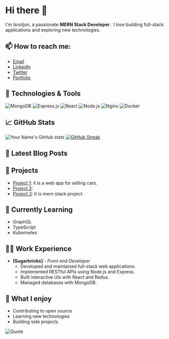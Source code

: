 # Hi there 👋

I'm Isroiljon, a passionate **MERN Stack Developer** . I love building full-stack applications and exploring new technologies.

## 📫 How to reach me:
- [Email](mailto:isroiljonrustamov25@gmail.com)
- [LinkedIn](https://www.linkedin.com/in/ISROILJON)
- [Twitter](https://twitter.com/isroiljon)
- [Portfolio](https://tajribauz.com)

## 🔧 Technologies & Tools
![MongoDB](https://img.shields.io/badge/-MongoDB-black?style=flat-square&logo=mongodb)
![Express.js](https://img.shields.io/badge/-Express.js-black?style=flat-square&logo=express)
![React](https://img.shields.io/badge/-React-black?style=flat-square&logo=react)
![Node.js](https://img.shields.io/badge/-Node.js-black?style=flat-square&logo=node.js)
![Nginx](https://img.shields.io/badge/-Nginx-black?style=flat-square&logo=nginx)
![Docker](https://img.shields.io/badge/-Docker-black?style=flat-square&logo=docker)

## 📈 GitHub Stats
![Your Name's GitHub stats](https://github-readme-stats.vercel.app/api?username=isroil01&show_icons=true&theme=radical)
[![GitHub Streak](http://github-readme-streak-stats.herokuapp.com?user=isroil01&theme=radical)](https://git.io/streak-stats)

## 📝 Latest Blog Posts
<!-- BLOG-POST-LIST:START -->
<!-- BLOG-POST-LIST:END -->


## 📂 Projects
- [Project 1](https://github.com/isroil01/car-app-frontend): it is a web app for selling cars.
- [Project 2](https://github.com/isroil01/car-app-backend):
- [Project 3](https://github.com/isroil01/mern): it is mern stack project.

## 🌱 Currently Learning
- GraphQL
- TypeScript
- Kubernetes

## 🧑‍💻 Work Experience
- **[Sugarbricks]** - _Front end Developer_
  - Developed and maintained full-stack web applications.
  - Implemented RESTful APIs using Node.js and Express.
  - Built interactive UIs with React and Redux.
  - Managed databases with MongoDB.

## 🤔 What I enjoy
- Contributing to open source
- Learning new technologies
- Building side projects

![Quote](https://media.bloomingbit.io/prod/news/7545aa2d-7ad9-40d0-a8cd-87d2f96d3b9a.jpeg)
